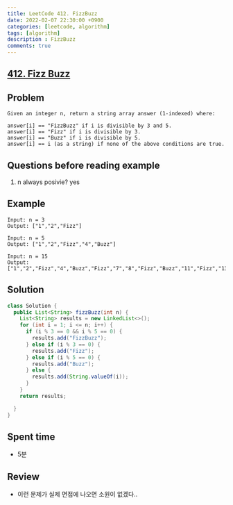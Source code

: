 ```yaml
---
title: LeetCode 412. FizzBuzz
date: 2022-02-07 22:30:00 +0900
categories: [leetcode, algorithm]
tags: [algorithm]
description : FizzBuzz
comments: true
---
```


## [412. Fizz Buzz](https://leetcode.com/problems/fizz-buzz/)

## Problem

```
Given an integer n, return a string array answer (1-indexed) where:

answer[i] == "FizzBuzz" if i is divisible by 3 and 5.
answer[i] == "Fizz" if i is divisible by 3.
answer[i] == "Buzz" if i is divisible by 5.
answer[i] == i (as a string) if none of the above conditions are true.
```

## Questions before reading example
1. n always posivie? yes

## Example

```
Input: n = 3
Output: ["1","2","Fizz"]

Input: n = 5
Output: ["1","2","Fizz","4","Buzz"]

Input: n = 15
Output: ["1","2","Fizz","4","Buzz","Fizz","7","8","Fizz","Buzz","11","Fizz","13","14","FizzBuzz"]
```

## Solution

```java
class Solution {
  public List<String> fizzBuzz(int n) {
    List<String> results = new LinkedList<>();
    for (int i = 1; i <= n; i++) {
      if (i % 3 == 0 && i % 5 == 0) {
        results.add("FizzBuzz");
      } else if (i % 3 == 0) {
        results.add("Fizz");
      } else if (i % 5 == 0) {
        results.add("Buzz");
      } else {
        results.add(String.valueOf(i));
      }
    }
    return results;

  }
}
```

## Spent time
* 5분

## Review

* 이런 문제가 실제 면접에 나오면 소원이 없겠다..
